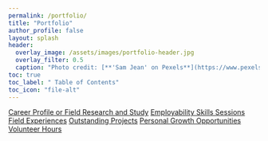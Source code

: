 ```yaml
---
permalink: /portfolio/
title: "Portfolio"
author_profile: false
layout: splash
header:
  overlay_image: /assets/images/portfolio-header.jpg 
  overlay_filter: 0.5
  caption: "Photo credit: [**'Sam Jean' on Pexels**](https://www.pexels.com/photo/white-paper-folders-with-black-tie-1764956/)"
toc: true
toc_label: " Table of Contents"
toc_icon: "file-alt"
---
```

<a href="career-profile-or-field-research-and-study/" class="btn btn--inverse btn--x-large">Career Profile or Field Research and Study</a>
<a href="employability-skills-sessions/" class="btn btn--inverse btn--x-large">Employability Skills Sessions</a>
<a href="field-experiences/" class="btn btn--inverse btn--x-large">Field Experiences</a>
<a href="outstanding-projects/" class="btn btn--inverse btn--x-large">Outstanding Projects</a>
<a href="personal-growth-opportunities/" class="btn btn--inverse btn--x-large">Personal Growth Opportunities</a>
<a href="volunteer-hours/" class="btn btn--inverse btn--x-large">Volunteer Hours</a>
